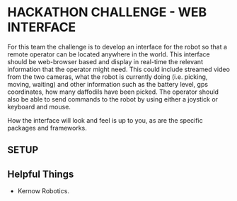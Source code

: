 # HACKATHON CHALLENGE - WEB INTERFACE
For this team the challenge is to develop an interface for the robot so that a remote operator can be located anywhere in the world. This interface should be web-browser based and display in real-time the relevant information that the operator might need. This could include streamed video from the two cameras, what the robot is currently doing (i.e. picking, moving, waiting) and other information such as the battery level, gps coordinates, how many daffodils have been picked. The operator should also be able to send commands to the robot by using either a joystick or keyboard and mouse.

How the interface will look and feel is up to you, as are the specific packages and frameworks. 


## SETUP

## Helpful Things

- Kernow Robotics.
